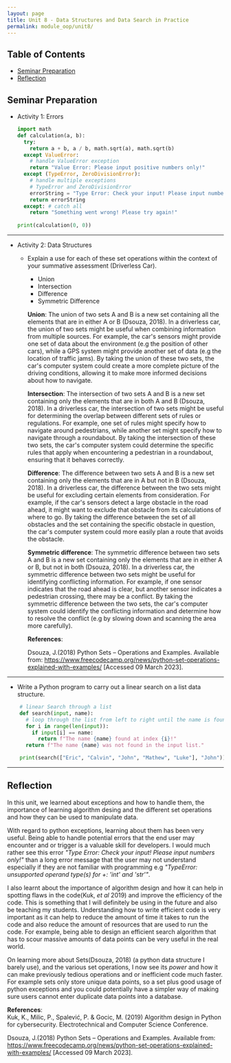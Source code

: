```yaml
---
layout: page
title: Unit 8 - Data Structures and Data Search in Practice
permalink: module_oop/unit8/
---
```


## Table of Contents
- [Seminar Preparation](#seminar-preparation)
- [Reflection](#reflection)


## Seminar Preparation
- Activity 1: Errors
  ```py
  import math
  def calculation(a, b):
    try:
      return a + b, a / b, math.sqrt(a), math.sqrt(b)
    except ValueError:
      # handle ValueError exception
      return "Value Error: Please input positive numbers only!"
    except (TypeError, ZeroDivisionError):
      # handle multiple exceptions
      # TypeError and ZeroDivisionError
      errorString = "Type Error: Check your input! Please input numbers only! \nZero Division Error: You cannot divide by zero! Please input a different number!"
      return errorString
    except: # catch all
      return "Something went wrong! Please try again!"
    
  print(calculation(0, 0))
  ```

--- 

- Activity 2: Data Structures 
  - Explain a use for each of these set operations within the context of your summative assessment (Driverless Car).
      - Union
      - Intersection
      - Difference
      - Symmetric Difference

      **Union**: The union of two sets A and B is a new set containing all the elements that are in either A or B (Dsouza, 2018). In a driverless car, the union of two sets might be useful when combining information from multiple sources. For example, the car's sensors might provide one set of data about the environment (e.g the position of other cars), while a GPS system might provide another set of data (e.g the location of traffic jams). By taking the union of these two sets, the car's computer system could create a more complete picture of the driving conditions, allowing it to make more informed decisions about how to navigate.

      **Intersection**: The intersection of two sets A and B is a new set containing only the elements that are in both A and B (Dsouza, 2018). In a driverless car, the intersection of two sets might be useful for determining the overlap between different sets of rules or regulations. For example, one set of rules might specify how to navigate around pedestrians, while another set might specify how to navigate through a roundabout. By taking the intersection of these two sets, the car's computer system could determine the specific rules that apply when encountering a pedestrian in a roundabout, ensuring that it behaves correctly.

      **Difference**: The difference between two sets A and B is a new set containing only the elements that are in A but not in B (Dsouza, 2018). In a driverless car, the difference between the two sets might be useful for excluding certain elements from consideration. For example, if the car's sensors detect a large obstacle in the road ahead, it might want to exclude that obstacle from its calculations of where to go. By taking the difference between the set of all obstacles and the set containing the specific obstacle in question, the car's computer system could more easily plan a route that avoids the obstacle.

      **Symmetric difference**: The symmetric difference between two sets A and B is a new set containing only the elements that are in either A or B, but not in both (Dsouza, 2018). In a driverless car, the symmetric difference between two sets might be useful for identifying conflicting information. For example, if one sensor indicates that the road ahead is clear, but another sensor indicates a pedestrian crossing, there may be a conflict. By taking the symmetric difference between the two sets, the car's computer system could identify the conflicting information and determine how to resolve the conflict (e.g by slowing down and scanning the area more carefully).

      **References**:

      Dsouza, J.(2018) Python Sets – Operations and Examples. Available from: https://www.freecodecamp.org/news/python-set-operations-explained-with-examples/ [Accessed 09 March 2023].

---

  - Write a Python program to carry out a linear search on a list data structure.  
  ```python
      # linear Search through a list
      def search(input, name):
        # loop through the list from left to right until the name is found
        for i in range(len(input)):
          if input[i] == name:
            return f"The name {name} found at index {i}!"
        return f"The name {name} was not found in the input list."

      print(search(["Eric", "Calvin", "John", "Mathew", "Luke"], "John"))
  ```
---

## Reflection
In this unit, we learned about exceptions and how to handle them, the importance of learning algorithm desing and the different set operations and how they can be used to manipulate data.

With regard to python exceptions, learning about them has been very useful. Being able to handle potential errors that the end user may encounter and or trigger is a valuable skill for developers. I would much rather see this error *"Type Error: Check your input! Please input numbers only!"* than a long error message that the user may not understand especially if they are not familiar with programming e.g *"TypeError: unsupported operand type(s) for +: 'int' and 'str'"*.

I also learnt about the importance of algorithm design and how it can help in spotting flaws in the code(Kuk, *et al* 2019) and improve the efficiency of the code. This is something that I will definitely be using in the future and also be teaching my students. Understanding how to write efficient code is very important as it can help to reduce the amount of time it takes to run the code and also reduce the amount of resources that are used to run the code. For example, being able to design an efficient search algorithm that has to scour massive amounts of data points can be very useful in the real world.

On learning more about Sets(Dsouza, 2018) (a python data structure I barely use), and the various set operations, I now see its *power* and how it can make previously tedious operations and or inefficient code much faster. For example sets only store unique data points, so a set plus good usage of python exceptions and you could potentially have a simpler way of making sure users cannot enter duplicate data points into a database.

**References**:  
Kuk, K., Milic, P., Spalević, P. & Gocic, M. (2019) Algorithm design in Python for cybersecurity. Electrotechnical and Computer Science Conference. 

Dsouza, J.(2018) Python Sets – Operations and Examples. Available from: https://www.freecodecamp.org/news/python-set-operations-explained-with-examples/ [Accessed 09 March 2023].
